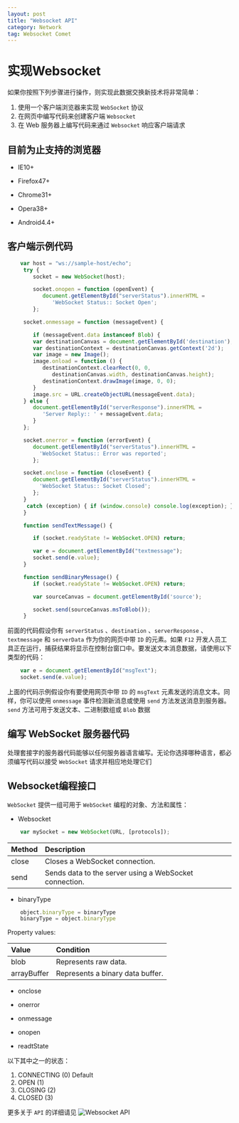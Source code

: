```yaml
---
layout: post
title: "Websocket API"
category: Network
tag: Websocket Comet
---
```


# 实现Websocket

如果你按照下列步骤进行操作，则实现此数据交换新技术将非常简单：

1.  使用一个客户端浏览器来实现 `WebSocket` 协议
2.  在网页中编写代码来创建客户端 `Websocket`
3.  在 Web 服务器上编写代码来通过 `Websocket` 响应客户端请求

## 目前为止支持的浏览器

* IE10+

* Firefox47+

* Chrome31+

* Opera38+

* Android4.4+


## 客户端示例代码

```js
    var host = "ws://sample-host/echo";
     try {
        socket = new WebSocket(host);

        socket.onopen = function (openEvent) {
           document.getElementById("serverStatus").innerHTML = 
              'WebSocket Status:: Socket Open';
        };

     socket.onmessage = function (messageEvent) {

        if (messageEvent.data instanceof Blob) {
        var destinationCanvas = document.getElementById('destination');
        var destinationContext = destinationCanvas.getContext('2d');
        var image = new Image();
        image.onload = function () {
           destinationContext.clearRect(0, 0, 
              destinationCanvas.width, destinationCanvas.height);
           destinationContext.drawImage(image, 0, 0);
        }
        image.src = URL.createObjectURL(messageEvent.data);
     } else {
        document.getElementById("serverResponse").innerHTML = 
           'Server Reply:: ' + messageEvent.data;
        }
     };

     socket.onerror = function (errorEvent) {
        document.getElementById("serverStatus").innerHTML = 
          'WebSocket Status:: Error was reported';
        };

     socket.onclose = function (closeEvent) {
        document.getElementById("serverStatus").innerHTML = 
          'WebSocket Status:: Socket Closed';
        };
     }
      catch (exception) { if (window.console) console.log(exception); }
     }

     function sendTextMessage() {

        if (socket.readyState != WebSocket.OPEN) return;

        var e = document.getElementById("textmessage");
        socket.send(e.value);
     }

     function sendBinaryMessage() {
        if (socket.readyState != WebSocket.OPEN) return;

        var sourceCanvas = document.getElementById('source');

        socket.send(sourceCanvas.msToBlob());
     }   
```

前面的代码假设你有 `serverStatus` 、`destination` 、`serverResponse` 、`textmessage` 和 `serverData` 作为你的网页中带 `ID` 的元素。如果 `F12` 开发人员工具正在运行，捕获结果将显示在控制台窗口中。要发送文本消息数据，请使用以下类型的代码：

```js
    var e = document.getElementById("msgText");
    socket.send(e.value);
```

上面的代码示例假设你有要使用网页中带 `ID` 的 `msgText` 元素发送的消息文本。同样，你可以使用 `onmessage` 事件检测新消息或使用 `send` 方法发送消息到服务器。`send` 方法可用于发送文本、二进制数组或 `Blob` 数据

## 编写 WebSocket 服务器代码

处理套接字的服务器代码能够以任何服务器语言编写。无论你选择哪种语言，都必须编写代码以接受 `WebSocket` 请求并相应地处理它们

## Websocket编程接口

`WebSocket` 提供一组可用于 `WebSocket` 编程的对象、方法和属性：

* Websocket

```js
    var mySocket = new WebSocket(URL, [protocols]);
```

|Method|Description|
|:-----|:----------|
|close|Closes a WebSocket connection.|
|send|Sends data to the server using a WebSocket connection.|

* binaryType

```js
    object.binaryType = binaryType
    binaryType = object.binaryType
```

Property values:

|Value|Condition|
|:----|:--------|
|blob|Represents raw data.|
|arrayBuffer|Represents a binary data buffer.|

* onclose 

* onerror

* onmessage

* onopen

* readtState

以下其中之一的状态：

1. CONNECTING (0) Default
2. OPEN (1)
3. CLOSING (2)
4. CLOSED (3)

更多关于 `API` 的详细请见 ![Websocket API](https://msdn.microsoft.com/library/hh673567)



